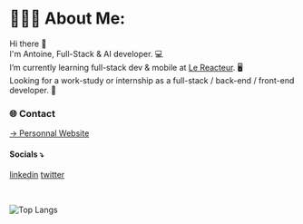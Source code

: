 # 👨🏻‍💻 About Me:
Hi there 👋
<br>
I'm Antoine, Full-Stack & AI developer. 💻
<br>
I’m currently learning full-stack dev & mobile at [Le Reacteur](https://github.com/lereacteur). 🖥
<br>
Looking for a work-study or internship as a full-stack / back-end / front-end developer. 📱
<br>
### 🌐 Contact
[→ Personnal Website](https://antoineancelin.com) 
<br>
#### Socials ⤵
[linkedin](https://linkedin.com/in/antancelin) [twitter](https://x.com/antancelin)

<br>

![Top Langs](https://github-readme-stats.vercel.app/api/top-langs/?username=antancelin&theme=tokyonight)
<br>
